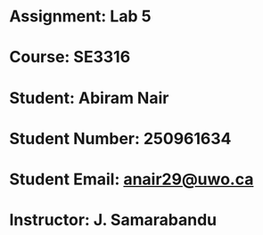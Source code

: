 # Assignment: Lab 5
# Course: SE3316
# Student: Abiram Nair
# Student Number: 250961634
# Student Email: anair29@uwo.ca
# Instructor: J. Samarabandu